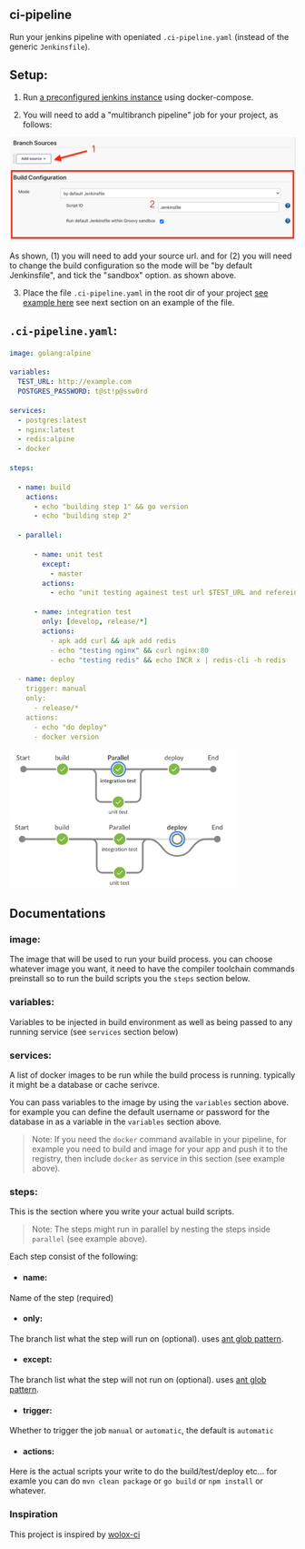 ## ci-pipeline
Run your jenkins pipeline with openiated `.ci-pipeline.yaml` (instead of the generic `Jenkinsfile`).

## Setup:
1. Run [a preconfigured jenkins instance](https://github.com/ci-pipeline/jenkins) using docker-compose.

2. You will need to add a "multibranch pipeline" job for your project, as follows:

<img src="https://github.com/ci-pipeline/ci-pipeline/raw/master/etc/setup.png"  width="700px"/>

As shown, (1) you will need to add your source url. and for (2) you will need to change the build configuration so the mode will be "by default Jenkinsfile", and tick the "sandbox" option. as shown above. 

3. Place the file `.ci-pipeline.yaml` in the root dir of your project [see example here](https://github.com/ci-pipeline/example_multibranch) see next section on an example of the file.

## `.ci-pipeline.yaml`:

```yaml
image: golang:alpine

variables:
  TEST_URL: http://example.com
  POSTGRES_PASSWORD: t@st!p@ssw0rd

services:
  - postgres:latest
  - nginx:latest
  - redis:alpine
  - docker

steps:

  - name: build
    actions:
      - echo "building step 1" && go version
      - echo "building step 2"

  - parallel:

      - name: unit test
        except:
          - master
        actions:
          - echo "unit testing againest test url $TEST_URL and refereing to builtin var $NODE_NAME"

      - name: integration test
        only: [develop, release/*]
        actions:
          - apk add curl && apk add redis
          - echo "testing nginx" && curl nginx:80
          - echo "testing redis" && echo INCR x | redis-cli -h redis

  - name: deploy
    trigger: manual
    only:
      - release/*
    actions:
      - echo "do deploy"
      - docker version

```

<img src="https://github.com/ci-pipeline/ci-pipeline/raw/master/etc/pipeline.png"  width="400px"/>
<img src="https://github.com/ci-pipeline/ci-pipeline/raw/master/etc/pipeline-2.png"  width="400px"/>

## Documentations

### image:
The image that will be used to run your build process. 
you can choose whatever image you want, it need to have the compiler toolchain commands preinstall so to run the build scripts you the `steps` section below.

### variables:
Variables to be injected in build environment as well as being passed to any running service (see `services` section below)

### services:
A list of docker images to be run while the build process is running. typically it might be a database or cache serivce.

You can pass variables to the image by using the `variables` section above. for example you can define the default username or password for the database in as a variable in the `variables` section above.

> Note: If you need the `docker` command available in your pipeline, for example you need to build and image for your app and push it to the registry, then include `docker` as service in this section (see example above).

### steps:
This is the section where you write your actual build scripts.

>Note: The steps might run in parallel by nesting the steps inside `parallel` (see example above).

Each step consist of the following:

* #### name:
Name of the step (required)

* #### only:
The branch list what the step will run on (optional). uses [ant glob pattern](http://ant.apache.org/manual/Types/fileset.html).

* #### except:
The branch list what the step will not run on (optional). uses [ant glob pattern](http://ant.apache.org/manual/Types/fileset.html).

* #### trigger:
Whether to trigger the job `manual` or `automatic`, the default is `automatic`

* #### actions:
Here is the actual scripts your write to do the build/test/deploy etc...
for examle you can do `mvn clean package` or `go build` or `npm install` or whatever.









### Inspiration
This project is inspired by [wolox-ci](https://github.com/Wolox/wolox-ci)
